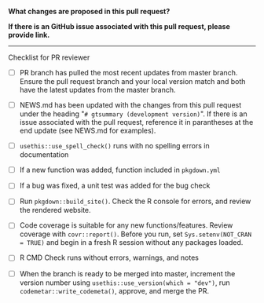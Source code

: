 **What changes are proposed in this pull request?**


**If there is an GitHub issue associated with this pull request, please provide link.**


--------------------------------------------------------------------------------

Checklist for PR reviewer

- [ ] PR branch has pulled the most recent updates from master branch. Ensure the pull request branch and your local version match and both have the latest updates from the master branch.
- [ ] NEWS.md has been updated with the changes from this pull request under the heading "`# gtsummary (development version)`". If there is an issue associated with the pull request, reference it in parantheses at the end update (see NEWS.md for examples).
- [ ] `usethis::use_spell_check()` runs with no spelling errors in documentation
- [ ] If a new function was added, function included in `pkgdown.yml`
- [ ] If a bug was fixed, a unit test was added for the bug check
- [ ] Run `pkgdown::build_site()`. Check the R console for errors, and review the rendered website.
- [ ] Code coverage is suitable for any new functions/features. Review coverage with `covr::report()`. Before you run, set `Sys.setenv(NOT_CRAN = TRUE)` and begin in a fresh R session without any packages loaded. 
- [ ] R CMD Check runs without errors, warnings, and notes
- [ ] When the branch is ready to be merged into master, increment the version number using `usethis::use_version(which = "dev")`, run `codemetar::write_codemeta()`, approve, and merge the PR.


